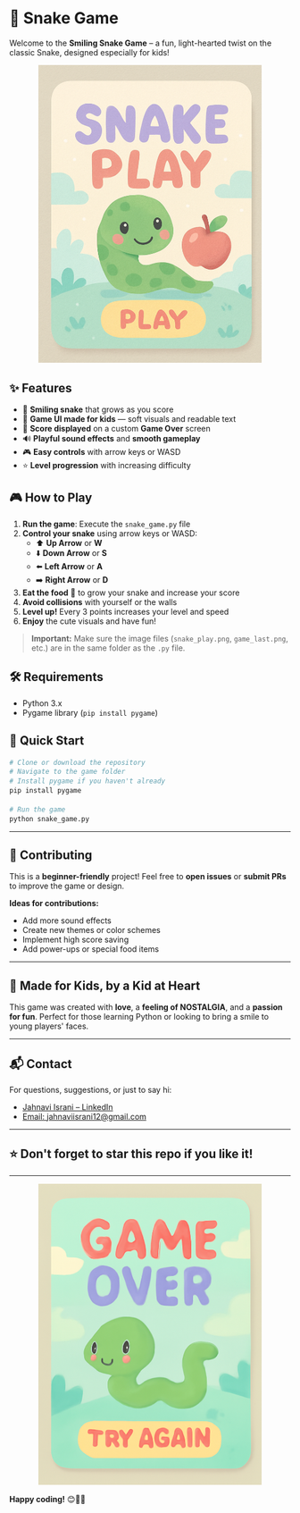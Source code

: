# 🐍 Snake Game

Welcome to the **Smiling Snake Game** – a fun, light-hearted twist on the classic Snake, designed especially for kids!

<div align="center">
<img src="snake_play.png" alt="Snake Gameplay" width="400">
</div>

## ✨ Features

- 🐍 **Smiling snake** that grows as you score
- 🎨 **Game UI made for kids** — soft visuals and readable text
- 🏁 **Score displayed** on a custom **Game Over** screen
- 🔊 **Playful sound effects** and **smooth gameplay**
- 🎮 **Easy controls** with arrow keys or WASD
- ⭐ **Level progression** with increasing difficulty


## 🎮 How to Play

1. **Run the game**: Execute the `snake_game.py` file
2. **Control your snake** using arrow keys or WASD:
   - ⬆️ **Up Arrow** or **W**
   - ⬇️ **Down Arrow** or **S**
   - ⬅️ **Left Arrow** or **A**
   - ➡️ **Right Arrow** or **D**
3. **Eat the food** 🍎 to grow your snake and increase your score
4. **Avoid collisions** with yourself or the walls
5. **Level up!** Every 3 points increases your level and speed
6. **Enjoy** the cute visuals and have fun!

> **Important:** Make sure the image files (`snake_play.png`, `game_last.png`, etc.) are in the same folder as the `.py` file.

## 🛠️ Requirements

- Python 3.x
- Pygame library (`pip install pygame`)

## 🚀 Quick Start

```bash
# Clone or download the repository
# Navigate to the game folder
# Install pygame if you haven't already
pip install pygame

# Run the game
python snake_game.py
```

---

## 🤝 Contributing

This is a **beginner-friendly** project!
Feel free to **open issues** or **submit PRs** to improve the game or design.

**Ideas for contributions:**
- Add more sound effects
- Create new themes or color schemes
- Implement high score saving
- Add power-ups or special food items

---

## 🧒 Made for Kids, by a Kid at Heart

This game was created with **love**, a **feeling of NOSTALGIA**, and a **passion for fun**.
Perfect for those learning Python or looking to bring a smile to young players' faces.

---

## 📬 Contact

For questions, suggestions, or just to say hi:

- [Jahnavi Israni – LinkedIn](https://www.linkedin.com/in/jahnaviisrani/)
- [Email: jahnaviisrani12@gmail.com](mailto:jahnaviisrani12@gmail.com)

---

## ⭐ Don't forget to star this repo if you like it!

---

<div align="center">
<img src="game_last.png" alt="Game Over Screen" width="400">
</div>

**Happy coding!** 😊🐍✨